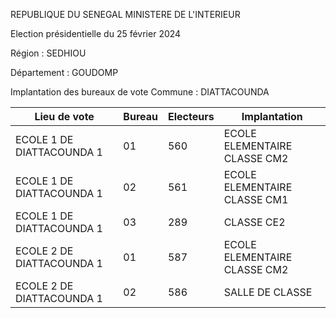 REPUBLIQUE DU SENEGAL MINISTERE DE L'INTERIEUR

Election présidentielle du 25 février 2024

Région : SEDHIOU

Département : GOUDOMP

Implantation des bureaux de vote Commune : DIATTACOUNDA

| Lieu de vote | Bureau | Electeurs | Implantation |
| - | - | - | - |
| ECOLE 1 DE DIATTACOUNDA 1 | 01 | 560 | ECOLE ELEMENTAIRE CLASSE CM2 |
| ECOLE 1 DE DIATTACOUNDA 1 | 02 | 561 | ECOLE ELEMENTAIRE CLASSE CM1 |
| ECOLE 1 DE DIATTACOUNDA 1 | 03 | 289 | CLASSE CE2 |
| ECOLE 2 DE DIATTACOUNDA 1 | 01 | 587 | ECOLE ELEMENTAIRE CLASSE CM2 |
| ECOLE 2 DE DIATTACOUNDA 1 | 02 | 586 | SALLE DE CLASSE |

<!-- PageNumber="2/16" -->
